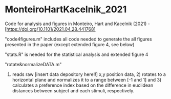# MonteiroHartKacelnik_2021
Code for analysis and figures in Monteiro, Hart and Kacelnik (2021) - [https://doi.org/10.1101/2021.04.28.441768]

"code4figures.m" includes all code needed to generate the all figures presented in the paper (except extended figure 4, see below)

"stats.R" is needed for the statistical analysis and extended figure 4

"rotate&normalizeDATA.m" 
1) reads raw [insert data depository here!!] x,y position data, 2) rotates to a horizontal plane and normalizes it to a range between [-1 and 1] 
and 3) calculates a preference index based on the difference in euclidean distances between subject and each stimuli, respectively.
